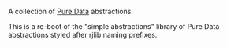 A collection of [Pure Data](http://puredata.info/) abstractions.

This is a re-boot of the "simple abstractions" library of Pure Data abstractions styled after rjlib naming prefixes.

